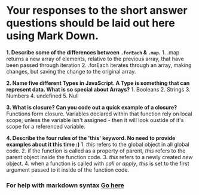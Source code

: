 # Your responses to the short answer questions should be laid out here using Mark Down.

**1. Describe some of the differences between `.forEach` & `.map`.**
    1. .map returns a new array of elements, relative to the previous array, that have been passed through iteration
    2. .forEach iterates through an array, making changes, but saving the change to the original array.

**2. Name five different Types in JavaScript. A Type is something that can represent data. What is so special about Arrays?**
    1. Booleans
    2. Strings
    3. Numbers
    4. undefined
    5. Null

**3. What is closure? Can you code out a quick example of a closure?**
Functions form closure. Variables declared within that function rely on local scope; unless the variable isn't assigned - then it will look oustide of it's scope for a referenced variable.

**4. Describe the four rules of the 'this' keyword. No need to provide examples about it this time :)**
    1. _this_ refers to the global object in all global code.
    2. if the function is called as a property of parent, _this_ refers to the parent object inside the function code.
    3. _this_ refers to a newly created _new_ object.
    4. when a function is called with _call_ or _apply_, _this_ is set to the first argument passed to it inside of the function code.

### For help with markdown syntax [Go here](https://github.com/adam-p/markdown-here/wiki/Markdown-Cheatsheet)
